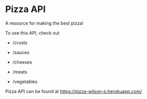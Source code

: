 # Pizza API

A resource for making the best pizza!

To use this API, check out

* /crusts

* /sauces

* /cheeses

* /meats

* /vegetables

Pizza API can be found at https://pizza-wilson-p.herokuapp.com/
